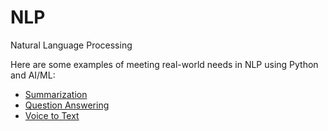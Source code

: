 # NLP
Natural Language Processing

Here are some examples of meeting real-world needs in NLP using Python and AI/ML:
* [Summarization](summarization/README.md)
* [Question Answering](question_answering/README.md)
* [Voice to Text](voice_to_text/README.md)
